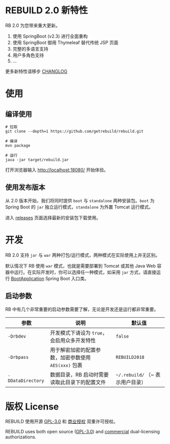 # REBUILD 2.0 新特性

RB 2.0 为您带来重大更新。

1. 使用 SpringBoot (v2.3) 进行全面重构
2. 使用 SpringBoot 御用 Thymeleaf 替代传统 JSP 页面
3. 完整的多语言支持
4. 用户多角色支持
5. ...

更多新特性请移步 [CHANGLOG](https://getrebuild.com/docs/dev/changelog)

# 使用

## 编译使用

```
# 拉取
git clone --depth=1 https://github.com/getrebuild/rebuild.git

# 编译
mvn package

# 运行
java -jar target/rebuild.jar
```

打开浏览器输入 [http://localhost:18080/](http://localhost:18080/) 开始体验。

## 使用发布版本

从 2.0 版本开始，我们将同时提供 `boot` 与 `standalone` 两种安装包。`boot` 为 Spring Boot 的 `jar` 独立运行模式，`standalone` 为外置 Tomcat 运行模式。

进入 [releases](https://github.com/getrebuild/rebuild/releases) 页面选择最新的安装包下载使用。


# 开发

RB 2.0 支持 `jar` 与 `war` 两种打包/运行模式，两种模式在实际使用上并无区别。

默认情况下 RB 使用 `war` 模式，也就是需要部署到 Tomcat 或其他 Java Web 容器中运行。在实际开发时，你可以选择任一种模式，如采用 `jar` 方式，请直接运行 [BootApplication](src/main/java/com/rebuild/core/BootApplication.java) Spring Boot 入口类。

## 启动参数

RB 中有几个非常重要的启动参数需要了解，无论是开发还是运行都非常重要。

| 参数 | 说明 | 默认值 |
| ---- | ---- | ---- |
| `-Drbdev` | 开发模式下请设为 `true`，会启用众多开发特性 | `false` |
| `-Drbpass` | 用于解密加密的配置参数，加密参数使用 `AES(xxx)` 包裹 | `REBUILD2018` |
| `-DDataDirectory` | 数据目录，RB 启动时需要读取此目录下的配置文件 | `~/.rebuild/` （~ 表示用户目录） |



# 版权 License

REBUILD 使用开源 [GPL-3.0](LICENSE) 和 [商业授权](COMMERCIAL) 双重许可授权。

REBUILD uses both open source ([GPL-3.0](LICENSE)) and [commercial](COMMERCIAL) dual-licensing authorizations.
